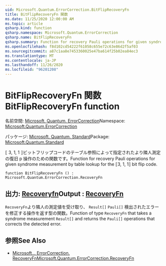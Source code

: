 ```yaml
---
uid: Microsoft.Quantum.ErrorCorrection.BitFlipRecoveryFn
title: BitFlipRecoveryFn 関数
ms.date: 11/25/2020 12:00:00 AM
ms.topic: article
qsharp.kind: function
qsharp.namespace: Microsoft.Quantum.ErrorCorrection
qsharp.name: BitFlipRecoveryFn
qsharp.summary: Function for recovery Pauli operations for given syndrome measurement by table lookup for the ⟦3, 1, 1⟧ bit flip code.
ms.openlocfilehash: f8d102cd54222f61058c655e72c63e86d2f5af03
ms.sourcegitcommit: a87c1aa8e7453360025e47ba614f25b02ea84ec3
ms.translationtype: MT
ms.contentlocale: ja-JP
ms.lasthandoff: 11/26/2020
ms.locfileid: "96201208"
---
```

# <a name="bitfliprecoveryfn-function"></a><span data-ttu-id="8bd85-102">BitFlipRecoveryFn 関数</span><span class="sxs-lookup"><span data-stu-id="8bd85-102">BitFlipRecoveryFn function</span></span>

<span data-ttu-id="8bd85-103">名前空間: [Microsoft. Quantum. ErrorCorrection](xref:Microsoft.Quantum.ErrorCorrection)</span><span class="sxs-lookup"><span data-stu-id="8bd85-103">Namespace: [Microsoft.Quantum.ErrorCorrection](xref:Microsoft.Quantum.ErrorCorrection)</span></span>

<span data-ttu-id="8bd85-104">パッケージ: [Microsoft. Quantum. Standard](https://nuget.org/packages/Microsoft.Quantum.Standard)</span><span class="sxs-lookup"><span data-stu-id="8bd85-104">Package: [Microsoft.Quantum.Standard](https://nuget.org/packages/Microsoft.Quantum.Standard)</span></span>


<span data-ttu-id="8bd85-105">⟦ 3, 1, 1 ⟧ビットフリップコードのテーブル参照によって指定されたより隣人測定の復旧 p 操作のための関数です。</span><span class="sxs-lookup"><span data-stu-id="8bd85-105">Function for recovery Pauli operations for given syndrome measurement by table lookup for the ⟦3, 1, 1⟧ bit flip code.</span></span>

```qsharp
function BitFlipRecoveryFn () : Microsoft.Quantum.ErrorCorrection.RecoveryFn
```


## <a name="output--recoveryfn"></a><span data-ttu-id="8bd85-106">出力: [Recoveryfn](xref:Microsoft.Quantum.ErrorCorrection.RecoveryFn)</span><span class="sxs-lookup"><span data-stu-id="8bd85-106">Output : [RecoveryFn](xref:Microsoft.Quantum.ErrorCorrection.RecoveryFn)</span></span>

<span data-ttu-id="8bd85-107">`RecoveryFn`より隣人の測定値を受け取り、 `Result[]` `Pauli[]` 検出されたエラーを修正する操作を返す型の関数。</span><span class="sxs-lookup"><span data-stu-id="8bd85-107">Function of type `RecoveryFn` that takes a syndrome measurement `Result[]` and returns the `Pauli[]` operations that corrects the detected error.</span></span>

## <a name="see-also"></a><span data-ttu-id="8bd85-108">参照</span><span class="sxs-lookup"><span data-stu-id="8bd85-108">See Also</span></span>

- [<span data-ttu-id="8bd85-109">Microsoft... ErrorCorrection. RecoveryFn</span><span class="sxs-lookup"><span data-stu-id="8bd85-109">Microsoft.Quantum.ErrorCorrection.RecoveryFn</span></span>](xref:Microsoft.Quantum.ErrorCorrection.RecoveryFn)